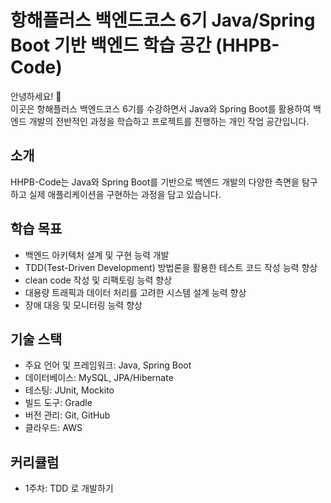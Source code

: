 # 항해플러스 백엔드코스 6기 Java/Spring Boot 기반 백엔드 학습 공간 (HHPB-Code)

안녕하세요! 👋  
이곳은 항해플러스 백엔드코스 6기를 수강하면서 Java와 Spring Boot를 활용하여 백엔드 개발의 전반적인 과정을 학습하고 프로젝트를 진행하는 개인 작업 공간입니다.

## 소개

HHPB-Code는 Java와 Spring Boot를 기반으로 백엔드 개발의 다양한 측면을 탐구하고 실제 애플리케이션을 구현하는 과정을 담고 있습니다.

## 학습 목표

- 백엔드 아키텍처 설계 및 구현 능력 개발
- TDD(Test-Driven Development) 방법론을 활용한 테스트 코드 작성 능력 향상
- clean code 작성 및 리팩토링 능력 향상
- 대용량 트래픽과 데이터 처리를 고려한 시스템 설계 능력 향상
- 장애 대응 및 모니터링 능력 향상

## 기술 스택

- 주요 언어 및 프레임워크: Java, Spring Boot
- 데이터베이스: MySQL, JPA/Hibernate
- 테스팅: JUnit, Mockito
- 빌드 도구: Gradle
- 버전 관리: Git, GitHub
- 클라우드: AWS

## 커리큘럼

- 1주차: TDD 로 개발하기

